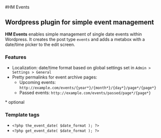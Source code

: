 #HM Events
## Wordpress plugin for simple event management

**HM Events** enables simple management of single date events within Wordpress. 
It creates the post type `events` and adds a metabox with a date/time picker to the edit screen.

### Features
+ Localization: date/time format based on global settings set in `Admin > Settings > General`
+ Pretty permalinks for event archive pages: 
    * Upcoming events: `http://example.com/events/{year*}/{month*}/{day*}/page*/{page*}` 
    * Passed events: `http://example.com/events/passed/page*/{page*}`

\* optional

### Template tags

+ `<?php the_event_date( $date_format ); ?>`
+ `<?php get_event_date( $date_format ); ?>`
